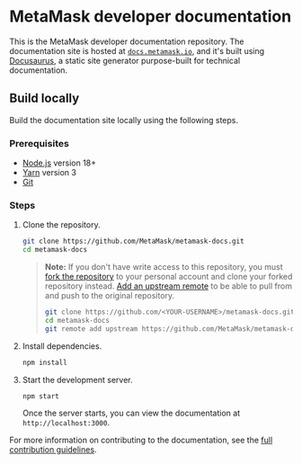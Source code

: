 # MetaMask developer documentation

This is the MetaMask developer documentation repository.
The documentation site is hosted at [`docs.metamask.io`](https://docs.metamask.io), and it's
built using [Docusaurus](https://docusaurus.io/), a static site generator purpose-built for
technical documentation.

## Build locally

Build the documentation site locally using the following steps.

### Prerequisites

- [Node.js](https://nodejs.org/) version 18+
- [Yarn](https://yarnpkg.com/) version 3
- [Git](https://git-scm.com/)

### Steps

1. Clone the repository.

   ```bash
   git clone https://github.com/MetaMask/metamask-docs.git
   cd metamask-docs
   ```

   > **Note:** If you don't have write access to this repository, you must [fork the repository](https://docs.github.com/en/get-started/quickstart/fork-a-repo#forking-a-repository) to your personal account and clone your forked repository instead. [Add an upstream remote](https://docs.github.com/en/get-started/quickstart/fork-a-repo#configuring-git-to-sync-your-fork-with-the-upstream-repository) to be able to pull from and push to the original repository.
   >
   > ```bash
   > git clone https://github.com/<YOUR-USERNAME>/metamask-docs.git
   > cd metamask-docs
   > git remote add upstream https://github.com/MetaMask/metamask-docs.git
   > ```

2. Install dependencies.

   ```bash
   npm install
   ```

3. Start the development server.

   ```bash
   npm start
   ```

   Once the server starts, you can view the documentation at `http://localhost:3000`.

For more information on contributing to the documentation, see the [full contribution guidelines](CONTRIBUTING.md).
